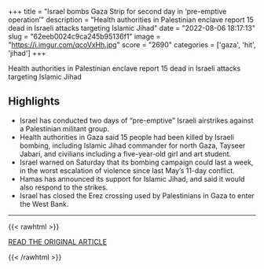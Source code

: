 +++
title = "Israel bombs Gaza Strip for second day in ‘pre-emptive operation’"
description = "Health authorities in Palestinian enclave report 15 dead in Israeli attacks targeting Islamic Jihad"
date = "2022-08-06 18:17:13"
slug = "62eeb0024c9ca245b95136f1"
image = "https://i.imgur.com/qcoVxHh.jpg"
score = "2690"
categories = ['gaza', 'hit', 'jihad']
+++

Health authorities in Palestinian enclave report 15 dead in Israeli attacks targeting Islamic Jihad

## Highlights

- Israel has conducted two days of “pre-emptive” Israeli airstrikes against a Palestinian militant group.
- Health authorities in Gaza said 15 people had been killed by Israeli bombing, including Islamic Jihad commander for north Gaza, Tayseer Jabari, and civilians including a five-year-old girl and art student.
- Israel warned on Saturday that its bombing campaign could last a week, in the worst escalation of violence since last May’s 11-day conflict.
- Hamas has announced its support for Islamic Jihad, and said it would also respond to the strikes.
- Israel has closed the Erez crossing used by Palestinians in Gaza to enter the West Bank.

---

{{< rawhtml >}}
  <p class="article-category">
    <a target="_blank" href="https://www.theguardian.com/world/2022/aug/06/israel-bombs-gaza-strip-second-day-pre-emptive-operation-palestine">READ THE ORIGINAL ARTICLE</a>
  </p>
{{< /rawhtml >}}
